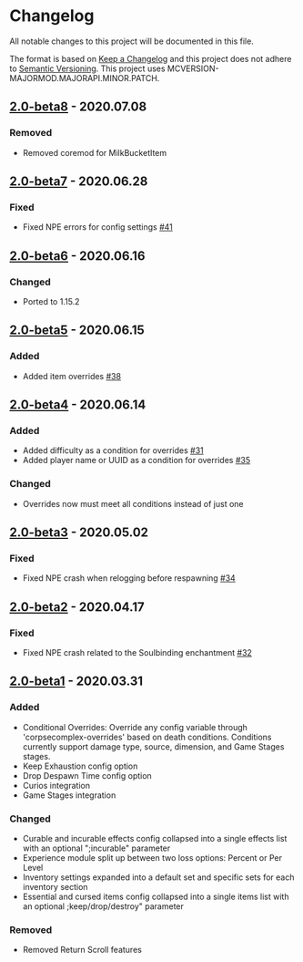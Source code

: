 # Changelog
All notable changes to this project will be documented in this file.

The format is based on [Keep a Changelog](http://keepachangelog.com/en/1.0.0/) and this project does not adhere to [Semantic Versioning](http://semver.org/spec/v2.0.0.html).
This project uses MCVERSION-MAJORMOD.MAJORAPI.MINOR.PATCH.

## [2.0-beta8](https://github.com/TheIllusiveC4/CorpseComplex/compare/aa0503aad19a2a661cb255cc86e023a55694d6b9...1.15.x) - 2020.07.08
### Removed
- Removed coremod for MilkBucketItem

## [2.0-beta7](https://github.com/TheIllusiveC4/CorpseComplex/compare/2b3055b7fe6a9dc305eb4c2b7fb9d0e133b55de4...aa0503aad19a2a661cb255cc86e023a55694d6b9) - 2020.06.28
### Fixed
- Fixed NPE errors for config settings [#41](https://github.com/TheIllusiveC4/CorpseComplex/issues/41)

## [2.0-beta6](https://github.com/TheIllusiveC4/CorpseComplex/compare/c11bdd6383a98fa9dbc8e9968879ab318f59ad74...2b3055b7fe6a9dc305eb4c2b7fb9d0e133b55de4) - 2020.06.16
### Changed
- Ported to 1.15.2

## [2.0-beta5](https://github.com/TheIllusiveC4/CorpseComplex/compare/99e39f89c5fde4186bc3f33ee7f622b89a986c4c...c11bdd6383a98fa9dbc8e9968879ab318f59ad74) - 2020.06.15
### Added
- Added item overrides [#38](https://github.com/TheIllusiveC4/CorpseComplex/issues/38)

## [2.0-beta4](https://github.com/TheIllusiveC4/CorpseComplex/compare/396ea2a0606ec0e5cc0ee2b3c8c05b52646601cf...99e39f89c5fde4186bc3f33ee7f622b89a986c4c) - 2020.06.14
### Added
- Added difficulty as a condition for overrides [#31](https://github.com/TheIllusiveC4/CorpseComplex/issues/31)
- Added player name or UUID as a condition for overrides [#35](https://github.com/TheIllusiveC4/CorpseComplex/issues/35)
### Changed
- Overrides now must meet all conditions instead of just one

## [2.0-beta3](https://github.com/TheIllusiveC4/CorpseComplex/compare/147d0d940bb1b7c359a3eb41be1e37d84c0f2ffb...396ea2a0606ec0e5cc0ee2b3c8c05b52646601cf) - 2020.05.02
### Fixed
- Fixed NPE crash when relogging before respawning [#34](https://github.com/TheIllusiveC4/CorpseComplex/issues/34)

## [2.0-beta2](https://github.com/TheIllusiveC4/CorpseComplex/compare/72c73c5a02631e57f1ac170c5ca37549ec82264c...147d0d940bb1b7c359a3eb41be1e37d84c0f2ffb) - 2020.04.17
### Fixed
- Fixed NPE crash related to the Soulbinding enchantment [#32](https://github.com/TheIllusiveC4/CorpseComplex/issues/32)

## [2.0-beta1](https://github.com/TheIllusiveC4/CorpseComplex/compare/1.12.x...72c73c5a02631e57f1ac170c5ca37549ec82264c) - 2020.03.31
### Added
- Conditional Overrides: Override any config variable through 'corpsecomplex-overrides' based on death conditions. Conditions currently support damage type, source, dimension, and Game Stages stages.
- Keep Exhaustion config option
- Drop Despawn Time config option
- Curios integration
- Game Stages integration
### Changed
- Curable and incurable effects config collapsed into a single effects list with an optional ";incurable" parameter
- Experience module split up between two loss options: Percent or Per Level
- Inventory settings expanded into a default set and specific sets for each inventory section
- Essential and cursed items config collapsed into a single items list with an optional ;keep/drop/destroy" parameter
### Removed
- Removed Return Scroll features